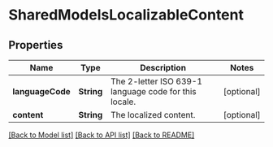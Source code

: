 # SharedModelsLocalizableContent

## Properties
Name | Type | Description | Notes
------------ | ------------- | ------------- | -------------
**languageCode** | **String** | The 2-letter ISO 639-1 language code for this locale. | [optional] 
**content** | **String** | The localized content. | [optional] 

[[Back to Model list]](../README.md#documentation-for-models) [[Back to API list]](../README.md#documentation-for-api-endpoints) [[Back to README]](../README.md)


